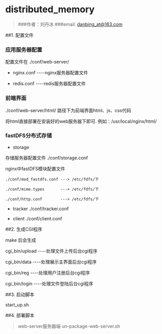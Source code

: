 # distributed_memory

>###作者：刘丹冰
>###email: danbing_at@163.com


##1. 配置文件

### 应用服务器配置

配置文件在 ./conf/web-server/

* nginx.conf ----nginx服务器配置文件

* redis.conf ----redis服务器配置文件


### 前端界面

./conf/web-server/html/ 路径下为前端界面html、js、css代码

将html直接部署在安装好的web服务器下即可.
例如：/usr/local/nginx/html/

### fastDFS分布式存储

* storage 

存储服务器配置文件 ./conf/storage.conf  

nginx中fastDFS模块配置文件 

    ./conf/mod_fastdfs.conf ---> /etc/fdfs/下

    ./conf/mime.types       ---> /etc/fdfs/下

    ./conf/http.conf        ---> /etc/fdfs/下

* tracker ./conf/tracker.conf

* client  ./conf/client.conf


##2. 生成CGI程序

make 后会生成 

cgi_bin/upload    ----处理文件上传后台cgi程序

cgi_bin/data      ----处理展示主界面后台cgi程序

cgi_bin/reg       ----处理用户注册后台cgi程序

cgi_bin/login     ----处理文件登陆后台cgi程序

##3. 启动脚本

start_up.sh


##4. 部署脚本

>web-server服务器端
un-package-web-server.sh
